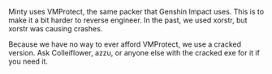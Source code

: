 Minty uses VMProtect, the same packer that Genshin Impact uses. This is to make it a bit harder to reverse engineer. In the past, we used xorstr, but xorstr was causing crashes.

Because we have no way to ever afford VMProtect, we use a cracked version. Ask Colleiflower, azzu, or anyone else with the cracked exe for it if you need it.